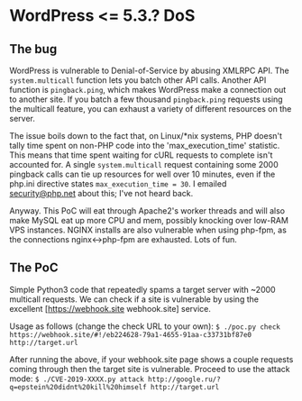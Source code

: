# WordPress <= 5.3.? DoS

## The bug
WordPress is vulnerable to Denial-of-Service by abusing XMLRPC API. The `system.multicall` function lets you batch other API calls. Another API function is `pingback.ping`, which makes WordPress make a connection out to another site. If you batch a few thousand `pingback.ping` requests using the multicall feature, you can exhaust a variety of different resources on the server.

The issue boils down to the fact that, on Linux/*nix systems, PHP doesn't tally time spent on non-PHP code into the 'max_execution_time' statistic. This means that time spent waiting for cURL requests to complete isn't accounted for. A single `system.multicall` request containing some 2000 pingback calls can tie up resources for well over 10 minutes, even if the php.ini directive states `max_execution_time = 30`. I emailed security@php.net about this; I've not heard back.

Anyway. This PoC will eat through Apache2's worker threads and will also make MySQL eat up more CPU and mem, possibly knocking over low-RAM VPS instances. NGINX installs are also vulnerable when using php-fpm, as the connections nginx<->php-fpm are exhausted. Lots of fun.

## The PoC
Simple Python3 code that repeatedly spams a target server with ~2000 multicall requests. We can check if a site is vulnerable by using the excellent [https://webhook.site webhook.site] service.

Usage as follows (change the check URL to your own):
`$ ./poc.py check https://webhook.site/#!/eb224628-79a1-4655-91aa-c33731bf87e0 http://target.url`

After running the above, if your webhook.site page shows a couple requests coming through then the target site is vulnerable. Proceed to use the attack mode:
`$ ./CVE-2019-XXXX.py attack http://google.ru/?q=epstein%20didnt%20kill%20himself http://target.url`
